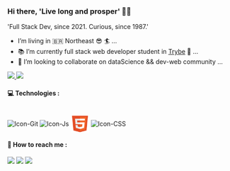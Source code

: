 ### Hi there, 'Live long and prosper' 🖖🏽

'Full Stack Dev, since 2021. Curious, since 1987.'

- I’m living in 🇧🇷 Northeast :sunglasses: :surfer: ...
- 📚 I’m currently full stack web developer student in [Trybe](https://www.betrybe.com/) :rocket: ...
- 👾 I’m looking to collaborate on dataScience && dev-web community ...

<!--Github-Status-->
<div style="display: inline_block">
  <a href="https://github.com/DeoliveiraJR">
  <img height="180em" src="https://github-readme-stats.vercel.app/api?username=DeoliveiraJR&show_icons=true&theme=flag-india&include_all_commits=true&count_private=true"/>
  <img height="180em" src="https://github-readme-stats.vercel.app/api/top-langs/?username=DeoliveiraJR&layout=compact&langs_count=7&theme=flag-india"/>
  </a>
</div>

<!--icones - tecnologiass-->
#### 💻 Technologies :
  
  <div style="display: inline_block"><br>
  <img align="center" alt="Icon-Git" height="38" width="42" src="https://img.icons8.com/color/344/git.png">
  <img align="center" alt="Icon-Js" height="38" width=42" src="https://img.icons8.com/dusk/344/javascript-logo.png">
  <img align="center" alt="Icon-HTML" height="38" width="42" src="https://raw.githubusercontent.com/devicons/devicon/master/icons/html5/html5-original.svg">
  <img align="center" alt="Icon-CSS" height="40" width="42" src="https://img.icons8.com/dusk/344/css3.png">
  </div>                                                                                                        
                                                                                                        
<!--icones - redes sociais-->
#### 👤 How to reach me :                                                                                                          
<div> 
  <a href="https://www.instagram.com/deoliveira_jr/" target="_blank"><img src="https://img.shields.io/badge/-Instagram-%23E4405F?style=for-the-badge&logo=instagram&logoColor=white" target="_blank"></a>
 	<a href = "mailto:deoliveirajr1@gmail.com"><img src="https://img.shields.io/badge/-Gmail-%23333?style=for-the-badge&logo=gmail&logoColor=white" target="_blank"></a>
  <a href="https://www.linkedin.com/in/franciscofjunior/" target="_blank"><img src="https://img.shields.io/badge/-LinkedIn-%230077B5?style=for-the-badge&logo=linkedin&logoColor=white" target="_blank"></a> 
